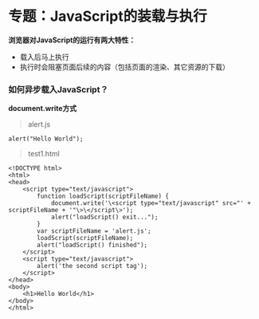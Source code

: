 # 专题：JavaScript的装载与执行

**浏览器对JavaScript的运行有两大特性：**

* 载入后马上执行
* 执行时会阻塞页面后续的内容（包括页面的渲染、其它资源的下载）

### 如何异步载入JavaScript？

**document.write方式**

> alert.js

	alert("Hello World");

> test1.html

	<!DOCTYPE html>
	<html>
	<head>
	    <script type="text/javascript">
	        function loadScript(scriptFileName) {
	            document.write('\<script type="text/javascript" src="' + scriptFileName + '"\>\</script\>');
	            alert("loadScript() exit...");
	        }
	        var scriptFileName = 'alert.js';
	        loadScript(scriptFileName);
	        alert("loadScript() finished");
	    </script>
	    <script type="text/javascript">
	        alert('the second script tag');
	    </script>
	</head>
	<body>
	    <h1>Hello World</h1>
	</body>
	</html>
